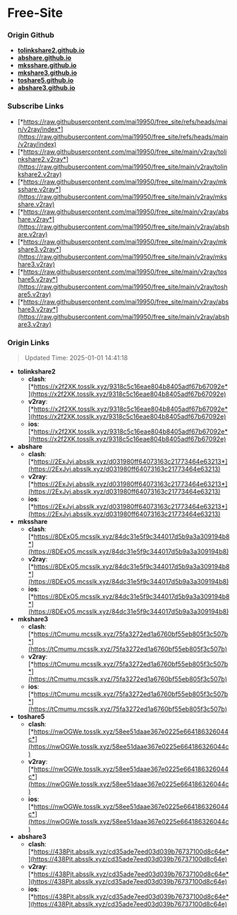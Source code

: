 # Free-Site

### Origin Github

- [**tolinkshare2.github.io**](https://github.com/tolinkshare2/tolinkshare2.github.io)
- [**abshare.github.io**](https://github.com/abshare/abshare.github.io)
- [**mksshare.github.io**](https://github.com/mksshare/mksshare.github.io)
- [**mkshare3.github.io**](https://github.com/mkshare3/mkshare3.github.io)
- [**toshare5.github.io**](https://github.com/toshare5/toshare5.github.io)
- [**abshare3.github.io**](https://github.com/abshare3/abshare3.github.io)

### Subscribe Links

- [*https://raw.githubusercontent.com/mai19950/free_site/refs/heads/main/v2ray/index*](https://raw.githubusercontent.com/mai19950/free_site/refs/heads/main/v2ray/index)
- [*https://raw.githubusercontent.com/mai19950/free_site/main/v2ray/tolinkshare2.v2ray*](https://raw.githubusercontent.com/mai19950/free_site/main/v2ray/tolinkshare2.v2ray)
- [*https://raw.githubusercontent.com/mai19950/free_site/main/v2ray/mksshare.v2ray*](https://raw.githubusercontent.com/mai19950/free_site/main/v2ray/mksshare.v2ray)
- [*https://raw.githubusercontent.com/mai19950/free_site/main/v2ray/abshare.v2ray*](https://raw.githubusercontent.com/mai19950/free_site/main/v2ray/abshare.v2ray)
- [*https://raw.githubusercontent.com/mai19950/free_site/main/v2ray/mkshare3.v2ray*](https://raw.githubusercontent.com/mai19950/free_site/main/v2ray/mkshare3.v2ray)
- [*https://raw.githubusercontent.com/mai19950/free_site/main/v2ray/toshare5.v2ray*](https://raw.githubusercontent.com/mai19950/free_site/main/v2ray/toshare5.v2ray)
- [*https://raw.githubusercontent.com/mai19950/free_site/main/v2ray/abshare3.v2ray*](https://raw.githubusercontent.com/mai19950/free_site/main/v2ray/abshare3.v2ray)

### Origin Links

> Updated Time: 2025-01-01 14:41:18

- **tolinkshare2**
  - **clash**: [*https://x2f2XK.tosslk.xyz/9318c5c16eae804b8405adf67b67092e*](https://x2f2XK.tosslk.xyz/9318c5c16eae804b8405adf67b67092e)
  - **v2ray**: [*https://x2f2XK.tosslk.xyz/9318c5c16eae804b8405adf67b67092e*](https://x2f2XK.tosslk.xyz/9318c5c16eae804b8405adf67b67092e)
  - **ios**: [*https://x2f2XK.tosslk.xyz/9318c5c16eae804b8405adf67b67092e*](https://x2f2XK.tosslk.xyz/9318c5c16eae804b8405adf67b67092e)
- **abshare**
  - **clash**: [*https://2ExJvj.absslk.xyz/d031980ff64073163c21773464e63213*](https://2ExJvj.absslk.xyz/d031980ff64073163c21773464e63213)
  - **v2ray**: [*https://2ExJvj.absslk.xyz/d031980ff64073163c21773464e63213*](https://2ExJvj.absslk.xyz/d031980ff64073163c21773464e63213)
  - **ios**: [*https://2ExJvj.absslk.xyz/d031980ff64073163c21773464e63213*](https://2ExJvj.absslk.xyz/d031980ff64073163c21773464e63213)
- **mksshare**
  - **clash**: [*https://8DExO5.mcsslk.xyz/84dc31e5f9c344017d5b9a3a309194b8*](https://8DExO5.mcsslk.xyz/84dc31e5f9c344017d5b9a3a309194b8)
  - **v2ray**: [*https://8DExO5.mcsslk.xyz/84dc31e5f9c344017d5b9a3a309194b8*](https://8DExO5.mcsslk.xyz/84dc31e5f9c344017d5b9a3a309194b8)
  - **ios**: [*https://8DExO5.mcsslk.xyz/84dc31e5f9c344017d5b9a3a309194b8*](https://8DExO5.mcsslk.xyz/84dc31e5f9c344017d5b9a3a309194b8)
- **mkshare3**
  - **clash**: [*https://tCmumu.mcsslk.xyz/75fa3272ed1a6760bf55eb805f3c507b*](https://tCmumu.mcsslk.xyz/75fa3272ed1a6760bf55eb805f3c507b)
  - **v2ray**: [*https://tCmumu.mcsslk.xyz/75fa3272ed1a6760bf55eb805f3c507b*](https://tCmumu.mcsslk.xyz/75fa3272ed1a6760bf55eb805f3c507b)
  - **ios**: [*https://tCmumu.mcsslk.xyz/75fa3272ed1a6760bf55eb805f3c507b*](https://tCmumu.mcsslk.xyz/75fa3272ed1a6760bf55eb805f3c507b)
- **toshare5**
  - **clash**: [*https://nwOGWe.tosslk.xyz/58ee51daae367e0225e664186326044c*](https://nwOGWe.tosslk.xyz/58ee51daae367e0225e664186326044c)
  - **v2ray**: [*https://nwOGWe.tosslk.xyz/58ee51daae367e0225e664186326044c*](https://nwOGWe.tosslk.xyz/58ee51daae367e0225e664186326044c)
  - **ios**: [*https://nwOGWe.tosslk.xyz/58ee51daae367e0225e664186326044c*](https://nwOGWe.tosslk.xyz/58ee51daae367e0225e664186326044c)
- **abshare3**
  - **clash**: [*https://438Pjt.absslk.xyz/cd35ade7eed03d039b76737100d8c64e*](https://438Pjt.absslk.xyz/cd35ade7eed03d039b76737100d8c64e)
  - **v2ray**: [*https://438Pjt.absslk.xyz/cd35ade7eed03d039b76737100d8c64e*](https://438Pjt.absslk.xyz/cd35ade7eed03d039b76737100d8c64e)
  - **ios**: [*https://438Pjt.absslk.xyz/cd35ade7eed03d039b76737100d8c64e*](https://438Pjt.absslk.xyz/cd35ade7eed03d039b76737100d8c64e)
